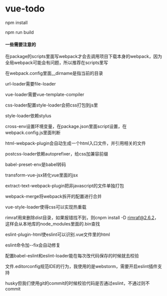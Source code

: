 # vue-todo

npm install

npm run build



#### 一些需要注意的
在package的scripts里面写webpack才会去调用项目下载本身的webpack，因为全局webpack可能会有问题，所以推荐在scripts里写

在webpack.config里面__dirname是指当前的目录

url-loader需要file-loader

vue-loader需要vue-template-compiler

css-loader配置style-loader会把css打包到js里

style-loader依赖stylus

cross-env设置环境变量，在package.json里面script设置，在webpack.config.js里面判断

html-webpack-plugin会自动生成一个html入口文件，并引用相关的文件

postcss-loader依赖autoprefixer，给css加兼容前缀

babel-preset-env是babel转码

transform-vue-jsx转化vue里面的jsx

extract-text-webpack-plugin把非javascript的文件单独打包

webpack-merge将webpack拆开的配置进行合并

vue-style-loader使得css可以实现热重载

rimraf用来删除dist目录，如果报错找不到，则cnpm install -D rimraf@2.6.2，这样会从本地库的node_modules里面的.bin查找

eslint-plugin-html使eslint可以识别.vue文件里的html

eslint命令加--fix会自动修复

配置babel-eslint和eslint-loader能在每次改代码保存的时候就去校验

文件.editorconfig规范IDE的行为，我使用的是webstorm，需要开启eslint插件支持

husky但我们使用git的commit的时候校验代码是否通过eslint，不通过则不commit

